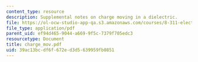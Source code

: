 ```yaml
---
content_type: resource
description: Supplemental notes on charge moving in a dielectric.
file: https://ol-ocw-studio-app-qa.s3.amazonaws.com/courses/8-311-electromagnetic-theory-spring-2004/39ac13bcdf6f672ed3d5639959fb0851_charge_mov.pdf
file_type: application/pdf
parent_uid: ef94d465-9044-a669-9f5c-7379f705edc3
resourcetype: Document
title: charge_mov.pdf
uid: 39ac13bc-df6f-672e-d3d5-639959fb0851
---
```

